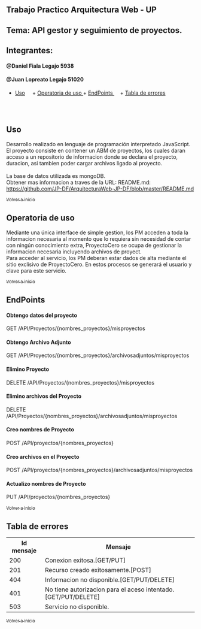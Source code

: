 ## Trabajo Practico Arquitectura Web - UP 

## Tema: API gestor y seguimiento de proyectos.

## Integrantes: 
####  @Daniel Fiala Legajo 5938 </br>
####  @Juan Lopreato Legajo 51020


+ [Uso](#uso)
     + [Operatoria de uso ](#operatoria)
      + [EndPoints ](#EndPoints)
       + [Tabla de errores ](#codigoerror)

</br>     

<a name="#uso"></a>
## Uso
Desarrollo realizado en lenguaje de programación interpretado JavaScript.</br>
El proyecto consiste en contener un ABM de proyectos, los cuales daran acceso a un repositorio de informacion donde se declara el proyecto, duracion, asi tambien poder cargar archivos ligado al proyecto.</br> </br>
La base de datos utilizada es mongoDB.</br>
Obtener mas informacion a traves de la URL: README.md: https://github.com/JP-DF/ArquitecturaWeb-JP-DF/blob/master/README.md
</br>

[<sub>Volver a inicio</sub>](#uso)
</br>

<a name="operatoria"></a>
## Operatoria de uso 
Mediante una única interface de simple gestion, los PM acceden a toda la informacion necesaria al momento que lo requiera sin necesidad de contar con ningún conocimiento extra, ProyectoCero se ocupa de gestionar la informacion necesaria incluyendo archivos de proyect.</br>
Para acceder al servicio, los PM deberan estar dados de alta mediante el sitio exclisivo de ProyectoCero. En estos procesos se generará el usuario y clave para este servicio.

[<sub>Volver a inicio</sub>](#uso)
</br>

<a name="EndPoints"></a>
## EndPoints
#### Obtengo datos del proyecto
GET /API/Proyectos/{nombres_proyectos}/misproyectos
#### Obtengo Archivo Adjunto
GET /API/Proyectos/{nombres_proyectos}/archivosadjuntos/misproyectos
#### Elimino Proyecto
DELETE /API/Proyectos/{nombres_proyectos}/misproyectos
#### Elimino archivos del Proyecto
DELETE /API/Proyectos/{nombres_proyectos}/archivosadjuntos/misproyectos
#### Creo nombres de Proyecto
POST /API/proyectos/{nombres_proyectos}
#### Creo archivos en el Proyecto
POST /API/proyectos/{nombres_proyectos}/archivosadjuntos/misproyectos
#### Actualizo nombres de Proyecto
PUT /API/proyectos/{nombres_proyectos}



[<sub>Volver a inicio</sub>](#uso)
</br>

<a name="codigoerror"></a>
## Tabla de errores
<table>
<tr><th>Id mensaje</th><th>Mensaje</th></tr>
<tr><td>200</td><td>Conexion exitosa.[GET/PUT]</td></tr> 
<tr><td>201</td><td>Recurso creado exitosamente.[POST]</td></tr> 
<tr><td>404</td><td>Informacion no disponible.[GET/PUT/DELETE]</td></tr> 
<tr><td>401</td><td>No tiene autorizacion para el aceso intentado. [GET/PUT/DELETE]</td></tr> 
<tr><td>503</td><td>Servicio no disponible.</td></tr>
</table>

[<sub>Volver a inicio</sub>](#uso)

